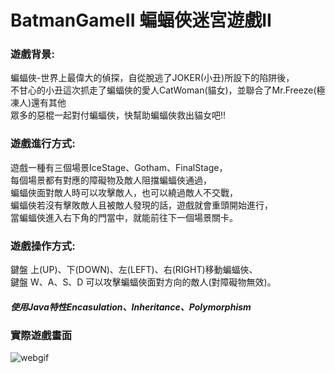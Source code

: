 # BatmanGameII 蝙蝠俠迷宮遊戲II

### 遊戲背景:
蝙蝠俠-世界上最偉大的偵探，自從脫逃了JOKER(小丑)所設下的陷阱後，   
不甘心的小丑這次抓走了蝙蝠俠的愛人CatWoman(貓女)，並聯合了Mr.Freeze(極凍人)還有其他  
眾多的惡棍一起對付蝙蝠俠，快幫助蝙蝠俠救出貓女吧!!  

### 遊戲進行方式:
遊戲一種有三個場景IceStage、Gotham、FinalStage，  
每個場景都有對應的障礙物及敵人阻擋蝙蝠俠通過，  
蝙蝠俠面對敵人時可以攻擊敵人，也可以繞過敵人不交戰，  
蝙蝠俠若沒有擊敗敵人且被敵人發現的話，遊戲就會重頭開始進行，  
當蝙蝠俠進入右下角的門當中，就能前往下一個場景關卡。  

### 遊戲操作方式:
鍵盤 上(UP)、下(DOWN)、左(LEFT)、右(RIGHT)移動蝙蝠俠、  
鍵盤 W、A、S、D 可以攻擊蝙蝠俠面對方向的敵人(對障礙物無效)。  


##### 使用Java特性Encasulation、Inheritance、Polymorphism

### 實際遊戲畫面
![webgif](https://media2.giphy.com/media/v1.Y2lkPTc5MGI3NjExYWRhMzJlYjI1NTcwYjQ3MjZkMTA0MjEzNGY2ODUwMzNjYmRkMmFjZiZlcD12MV9pbnRlcm5hbF9naWZzX2dpZklkJmN0PWc/0TVlVb7NwymZ5pqZwt/giphy.gif)
